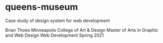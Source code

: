 # queens-museum
Case study of design system for web development

Brian Thoes
Minneapolis College of Art & Design
Master of Arts in Graphic and Web Design
Web Development
Spring 2021